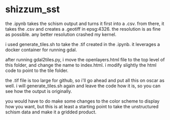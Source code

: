 # shizzum_sst

the .ipynb takes the schism output and turns it first into a .csv. from there, it takes the .csv and creates a .geotiff in epsg:4326. the resolution is as fine as possible. any better resolution crashed my kernel.

i used generate_tiles.sh to take the .tif created in the .ipynb. it leverages a docker container for running gdal.

after running gdal2tiles.py, i move the openlayers.html file to the top level of this folder, and change the name to index.html. i modify slightly the html code to point to the tile folder. 

the .tif file is too large for github, so i'll go ahead and put all this on oscar as well. i will generate_tiles.sh again and leave the code how it is, so you can see how the output is originally. 

you would have to do make some changes to the color scheme to display how you want, but this is at least a starting point to take the unstructured schism data and make it a gridded product.
